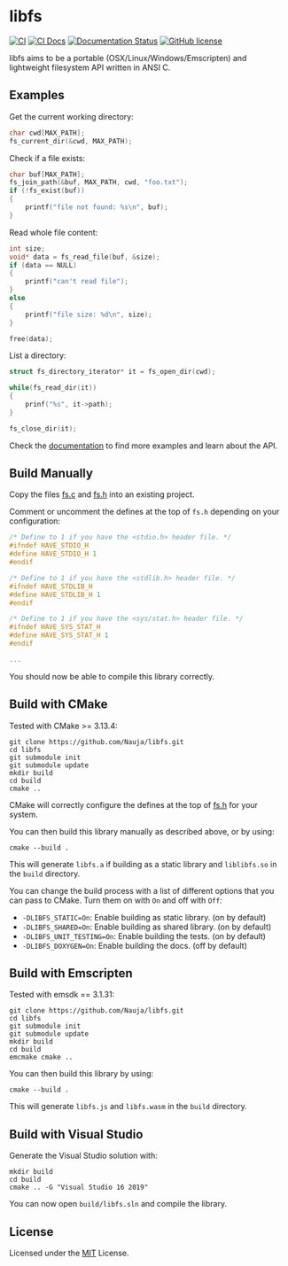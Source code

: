 # libfs

[![CI](https://github.com/Nauja/libfs/actions/workflows/CI.yml/badge.svg)](https://github.com/Nauja/libfs/actions/workflows/CI.yml)
[![CI Docs](https://github.com/Nauja/libfs/actions/workflows/CI_docs.yml/badge.svg)](https://github.com/Nauja/libfs/actions/workflows/CI_docs.yml)
[![Documentation Status](https://readthedocs.org/projects/libfs/badge/?version=latest)](https://libfs.readthedocs.io/en/latest/?badge=latest)
[![GitHub license](https://img.shields.io/badge/license-MIT-blue.svg)](https://raw.githubusercontent.com/Nauja/libfs/master/LICENSE)

libfs aims to be a portable (OSX/Linux/Windows/Emscripten) and lightweight filesystem API written in ANSI C.

## Examples

Get the current working directory:

```c
char cwd[MAX_PATH];
fs_current_dir(&cwd, MAX_PATH);
```

Check if a file exists:

```c
char buf[MAX_PATH];
fs_join_path(&buf, MAX_PATH, cwd, "foo.txt");
if (!fs_exist(buf))
{
    printf("file not found: %s\n", buf);
}
```

Read whole file content:

```c
int size;
void* data = fs_read_file(buf, &size);
if (data == NULL)
{
    printf("can't read file");
}
else
{
    printf("file size: %d\n", size);
}

free(data);
```

List a directory:

```c
struct fs_directory_iterator* it = fs_open_dir(cwd);

while(fs_read_dir(it))
{
    prinf("%s", it->path);
}

fs_close_dir(it);
```

Check the [documentation](https://libfs.readthedocs.io/en/latest/) to find more examples and learn about the API.

## Build Manually

Copy the files [fs.c](https://github.com/Nauja/libfs/blob/main/fs.c) and [fs.h](https://github.com/Nauja/libfs/blob/main/fs.h) into an existing project.

Comment or uncomment the defines at the top of `fs.h` depending on your configuration:

```c
/* Define to 1 if you have the <stdio.h> header file. */
#ifndef HAVE_STDIO_H
#define HAVE_STDIO_H 1
#endif

/* Define to 1 if you have the <stdlib.h> header file. */
#ifndef HAVE_STDLIB_H
#define HAVE_STDLIB_H 1
#endif

/* Define to 1 if you have the <sys/stat.h> header file. */
#ifndef HAVE_SYS_STAT_H
#define HAVE_SYS_STAT_H 1
#endif

...
```

You should now be able to compile this library correctly.

## Build with CMake

Tested with CMake >= 3.13.4:

```
git clone https://github.com/Nauja/libfs.git
cd libfs
git submodule init
git submodule update
mkdir build
cd build
cmake ..
```

CMake will correctly configure the defines at the top of [fs.h](https://github.com/Nauja/libfs/blob/main/fs.h) for your system.

You can then build this library manually as described above, or by using:

```
cmake --build .
```

This will generate `libfs.a` if building as a static library and `liblibfs.so` in the `build` directory.

You can change the build process with a list of different options that you can pass to CMake. Turn them on with `On` and off with `Off`:
  * `-DLIBFS_STATIC=On`: Enable building as static library. (on by default)
  * `-DLIBFS_SHARED=On`: Enable building as shared library. (on by default)
  * `-DLIBFS_UNIT_TESTING=On`: Enable building the tests. (on by default)
  * `-DLIBFS_DOXYGEN=On`: Enable building the docs. (off by default)

## Build with Emscripten

Tested with emsdk == 3.1.31:

```
git clone https://github.com/Nauja/libfs.git
cd libfs
git submodule init
git submodule update
mkdir build
cd build
emcmake cmake ..
```

You can then build this library by using:

```
cmake --build .
```

This will generate `libfs.js` and `libfs.wasm` in the `build` directory.

## Build with Visual Studio

Generate the Visual Studio solution with:

```
mkdir build
cd build
cmake .. -G "Visual Studio 16 2019"
```

You can now open `build/libfs.sln` and compile the library.

## License

Licensed under the [MIT](https://github.com/Nauja/libfs/blob/main/LICENSE) License.
